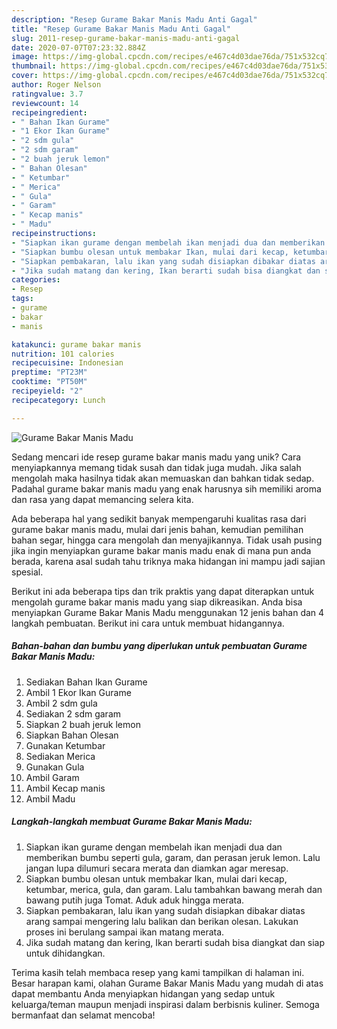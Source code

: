 ```yaml
---
description: "Resep Gurame Bakar Manis Madu Anti Gagal"
title: "Resep Gurame Bakar Manis Madu Anti Gagal"
slug: 2011-resep-gurame-bakar-manis-madu-anti-gagal
date: 2020-07-07T07:23:32.884Z
image: https://img-global.cpcdn.com/recipes/e467c4d03dae76da/751x532cq70/gurame-bakar-manis-madu-foto-resep-utama.jpg
thumbnail: https://img-global.cpcdn.com/recipes/e467c4d03dae76da/751x532cq70/gurame-bakar-manis-madu-foto-resep-utama.jpg
cover: https://img-global.cpcdn.com/recipes/e467c4d03dae76da/751x532cq70/gurame-bakar-manis-madu-foto-resep-utama.jpg
author: Roger Nelson
ratingvalue: 3.7
reviewcount: 14
recipeingredient:
- " Bahan Ikan Gurame"
- "1 Ekor Ikan Gurame"
- "2 sdm gula"
- "2 sdm garam"
- "2 buah jeruk lemon"
- " Bahan Olesan"
- " Ketumbar"
- " Merica"
- " Gula"
- " Garam"
- " Kecap manis"
- " Madu"
recipeinstructions:
- "Siapkan ikan gurame dengan membelah ikan menjadi dua dan memberikan bumbu seperti gula, garam, dan perasan jeruk lemon. Lalu jangan lupa dilumuri secara merata dan diamkan agar meresap."
- "Siapkan bumbu olesan untuk membakar Ikan, mulai dari kecap, ketumbar, merica, gula, dan garam. Lalu tambahkan bawang merah dan bawang putih juga Tomat. Aduk aduk hingga merata."
- "Siapkan pembakaran, lalu ikan yang sudah disiapkan dibakar diatas arang sampai mengering lalu balikan dan berikan olesan. Lakukan proses ini berulang sampai ikan matang merata."
- "Jika sudah matang dan kering, Ikan berarti sudah bisa diangkat dan siap untuk dihidangkan."
categories:
- Resep
tags:
- gurame
- bakar
- manis

katakunci: gurame bakar manis 
nutrition: 101 calories
recipecuisine: Indonesian
preptime: "PT23M"
cooktime: "PT50M"
recipeyield: "2"
recipecategory: Lunch

---
```



![Gurame Bakar Manis Madu](https://img-global.cpcdn.com/recipes/e467c4d03dae76da/751x532cq70/gurame-bakar-manis-madu-foto-resep-utama.jpg)

Sedang mencari ide resep gurame bakar manis madu yang unik? Cara menyiapkannya memang tidak susah dan tidak juga mudah. Jika salah mengolah maka hasilnya tidak akan memuaskan dan bahkan tidak sedap. Padahal gurame bakar manis madu yang enak harusnya sih memiliki aroma dan rasa yang dapat memancing selera kita.

Ada beberapa hal yang sedikit banyak mempengaruhi kualitas rasa dari gurame bakar manis madu, mulai dari jenis bahan, kemudian pemilihan bahan segar, hingga cara mengolah dan menyajikannya. Tidak usah pusing jika ingin menyiapkan gurame bakar manis madu enak di mana pun anda berada, karena asal sudah tahu triknya maka hidangan ini mampu jadi sajian spesial.




Berikut ini ada beberapa tips dan trik praktis yang dapat diterapkan untuk mengolah gurame bakar manis madu yang siap dikreasikan. Anda bisa menyiapkan Gurame Bakar Manis Madu menggunakan 12 jenis bahan dan 4 langkah pembuatan. Berikut ini cara untuk membuat hidangannya.

<!--inarticleads1-->

##### Bahan-bahan dan bumbu yang diperlukan untuk pembuatan Gurame Bakar Manis Madu:

1. Sediakan  Bahan Ikan Gurame
1. Ambil 1 Ekor Ikan Gurame
1. Ambil 2 sdm gula
1. Sediakan 2 sdm garam
1. Siapkan 2 buah jeruk lemon
1. Siapkan  Bahan Olesan
1. Gunakan  Ketumbar
1. Sediakan  Merica
1. Gunakan  Gula
1. Ambil  Garam
1. Ambil  Kecap manis
1. Ambil  Madu




<!--inarticleads2-->

##### Langkah-langkah membuat Gurame Bakar Manis Madu:

1. Siapkan ikan gurame dengan membelah ikan menjadi dua dan memberikan bumbu seperti gula, garam, dan perasan jeruk lemon. Lalu jangan lupa dilumuri secara merata dan diamkan agar meresap.
1. Siapkan bumbu olesan untuk membakar Ikan, mulai dari kecap, ketumbar, merica, gula, dan garam. Lalu tambahkan bawang merah dan bawang putih juga Tomat. Aduk aduk hingga merata.
1. Siapkan pembakaran, lalu ikan yang sudah disiapkan dibakar diatas arang sampai mengering lalu balikan dan berikan olesan. Lakukan proses ini berulang sampai ikan matang merata.
1. Jika sudah matang dan kering, Ikan berarti sudah bisa diangkat dan siap untuk dihidangkan.




Terima kasih telah membaca resep yang kami tampilkan di halaman ini. Besar harapan kami, olahan Gurame Bakar Manis Madu yang mudah di atas dapat membantu Anda menyiapkan hidangan yang sedap untuk keluarga/teman maupun menjadi inspirasi dalam berbisnis kuliner. Semoga bermanfaat dan selamat mencoba!
